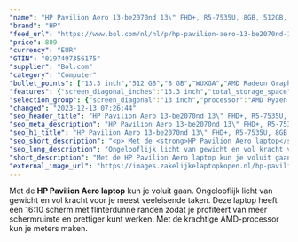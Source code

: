 ```yaml
---
"name": "HP Pavilion Aero 13-be2070nd 13\" FHD+, R5-7535U, 8GB, 512GB, W11"
"brand": "HP"
"feed_url": "https://www.bol.com/nl/nl/p/hp-pavilion-aero-13-be2070nd-13-fhd-r5-7535u-8gb-512gb-w11/9300000150570703"
"price": 889
"currency": "EUR"
"GTIN": "0197497356175"
"supplier": "Bol.com"
"category": "Computer"
"bullet_points": ["13.3 inch","512 GB","8 GB","WUXGA","AMD Radeon Graphics"]
"features": {"screen_diagonal_inches":"13.3 inch","total_storage_space":"512 GB","memory_size":"8 GB","graphics":"WUXGA","graphics_card":"AMD Radeon Graphics"}
"selection_group": {"screen_diagonal":"13 inch","processor":"AMD Ryzen 5","changed_price_past_3_days":false,"product_family":"Pavilion"}
"changed": "2023-12-13 07:26:44"
"seo_header_title": "HP Pavilion Aero 13-be2070nd 13\" FHD+, R5-7535U, 8GB, 512GB, W11"
"seo_meta_description": "HP Pavilion Aero 13-be2070nd 13\" FHD+, R5-7535U, 8GB, 512GB, W11"
"seo_h1_title": "HP Pavilion Aero 13-be2070nd 13\" FHD+, R5-7535U, 8GB, 512GB, W11"
"seo_short_description": "<p> Met de <strong>HP Pavilion Aero laptop</strong> kun je voluit gaan."
"seo_long_description": "Ongelooflijk licht van gewicht en vol kracht voor je meest veeleisende taken. Deze laptop heeft een 16:10 scherm met flinterdunne randen zodat je profiteert van meer schermruimte en prettiger kunt werken. Met de krachtige AMD-processor kun je meters maken. </p>"
"short_description": "Met de HP Pavilion Aero laptop kun je voluit gaan. Ongelooflijk licht van gewicht en vol kracht voor je meest veeleisende taken. Deze laptop heeft een 16:10 scherm met flinterdunne randen zodat je profiteert van meer schermruimte en prettiger kunt werken. Met de krachtige AMD-processor kun je meters maken."
"external_image_url": "https://images.zakelijkelaptopkopen.nl/hp-pavilion-aero-13-be2070nd-13-fhd-r5-7535u-8gb-512gb-w11.webp"
---
```


<p> Met de <strong>HP Pavilion Aero laptop</strong> kun je voluit gaan. Ongelooflijk licht van gewicht en vol kracht voor je meest veeleisende taken. Deze laptop heeft een 16:10 scherm met flinterdunne randen zodat je profiteert van meer schermruimte en prettiger kunt werken. Met de krachtige AMD-processor kun je meters maken. </p>